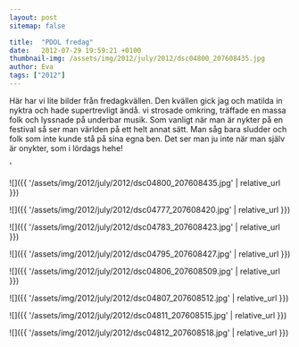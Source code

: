 ```yaml
---
layout: post
sitemap: false

title:  "PDOL fredag"
date:   2012-07-29 19:59:21 +0100
thumbnail-img: /assets/img/2012/july/2012/dsc04800_207608435.jpg
author: Eva
tags: ["2012"]
---
```


Här har vi lite bilder från fredagkvällen. Den kvällen gick jag och matilda in nyktra och hade supertrevligt ändå. vi strosade omkring, träffade en massa folk och lyssnade på underbar musik. Som vanligt när man är nykter på en festival så ser man världen på ett helt annat sätt. Man såg bara sludder och folk som inte kunde stå på sina egna ben. Det ser man ju inte när man själv är onykter, som i lördags hehe!





















'

![]({{ '/assets/img/2012/july/2012/dsc04800_207608435.jpg'  | relative_url }})

![]({{ '/assets/img/2012/july/2012/dsc04777_207608420.jpg'  | relative_url }})

![]({{ '/assets/img/2012/july/2012/dsc04783_207608423.jpg'  | relative_url }})

![]({{ '/assets/img/2012/july/2012/dsc04795_207608427.jpg'  | relative_url }})

![]({{ '/assets/img/2012/july/2012/dsc04806_207608509.jpg'  | relative_url }})

![]({{ '/assets/img/2012/july/2012/dsc04807_207608512.jpg'  | relative_url }})

![]({{ '/assets/img/2012/july/2012/dsc04811_207608515.jpg'  | relative_url }})

![]({{ '/assets/img/2012/july/2012/dsc04812_207608518.jpg'  | relative_url }})

